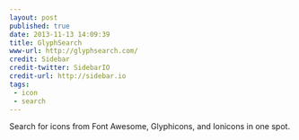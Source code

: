 ```yaml
---
layout: post
published: true
date: 2013-11-13 14:09:39
title: GlyphSearch
www-url: http://glyphsearch.com/
credit: Sidebar
credit-twitter: SidebarIO
credit-url: http://sidebar.io
tags: 
 - icon
 - search
---
```


Search for icons from Font Awesome, Glyphicons, and Ionicons in one spot.